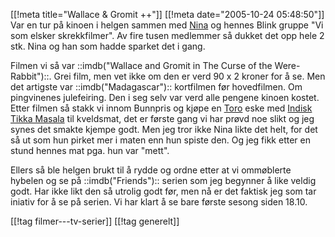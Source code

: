[[!meta  title="Wallace &amp; Gromit ++"]]
[[!meta  date="2005-10-24 05:48:50"]]
Var en tur på kinoen i helgen sammen med <a href="http://nenia.slaskdot.org">Nina</a> og hennes Blink gruppe "Vi som elsker skrekkfilmer". Av fire tusen medlemmer så dukket det opp hele 2 stk. Nina og han som hadde sparket det i gang.

Filmen vi så var ::imdb("Wallace and Gromit in The Curse of the Were-Rabbit")::. Grei film, men vet ikke om den er verd 90 x 2 kroner for å se. Men det artigste var ::imdb("Madagascar"):: kortfilmen før hovedfilmen. Om pingvinenes julefeiring. Den i seg selv var verd alle pengene kinoen kostet. Etter filmen så stakk vi innom Bunnpris og kjøpe en <a href="http://www.toro.no/">Toro</a> eske med <a href="http://www.toro.no/magasin_sunnfisk/index.php?valg=produkt&undervalg=produkt&produkt=12043">Indisk Tikka Masala</a> til kveldsmat, det er første gang vi har prøvd noe slikt og jeg synes det smakte kjempe godt. Men jeg tror ikke Nina likte det helt, for det så ut som hun pirket mer i maten enn hun spiste den. Og jeg fikk etter en stund hennes mat pga. hun var "mett".

Ellers så ble helgen brukt til å rydde og ordne etter at vi ommøblerte hybelen og se på ::imdb("Friends"):: serien som jeg begynner å like veldig godt. Har ikke likt den så utrolig godt før, men nå er det faktisk jeg som tar iniativ for å se på serien. Vi har klart å se bare første sesong siden 18.10.

[[!tag  filmer---tv-serier]]
[[!tag  generelt]]